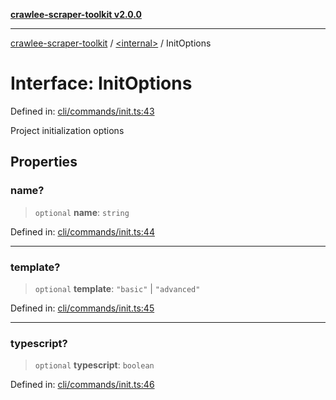 [**crawlee-scraper-toolkit v2.0.0**](../../README.md)

***

[crawlee-scraper-toolkit](../../globals.md) / [\<internal\>](../README.md) / InitOptions

# Interface: InitOptions

Defined in: [cli/commands/init.ts:43](https://github.com/devalexanderdaza/crawlee-scraper-toolkit/blob/main/src/cli/commands/init.ts#L43)

Project initialization options

## Properties

### name?

> `optional` **name**: `string`

Defined in: [cli/commands/init.ts:44](https://github.com/devalexanderdaza/crawlee-scraper-toolkit/blob/main/src/cli/commands/init.ts#L44)

***

### template?

> `optional` **template**: `"basic"` \| `"advanced"`

Defined in: [cli/commands/init.ts:45](https://github.com/devalexanderdaza/crawlee-scraper-toolkit/blob/main/src/cli/commands/init.ts#L45)

***

### typescript?

> `optional` **typescript**: `boolean`

Defined in: [cli/commands/init.ts:46](https://github.com/devalexanderdaza/crawlee-scraper-toolkit/blob/main/src/cli/commands/init.ts#L46)
